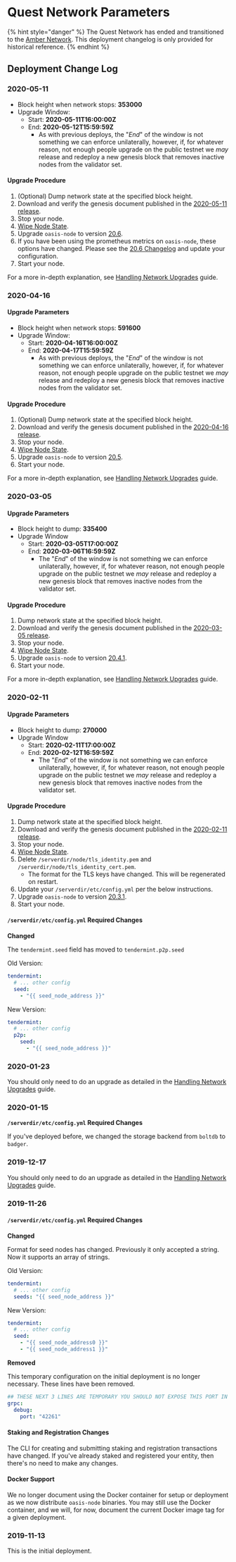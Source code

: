 # Quest Network Parameters

{% hint style="danger" %}
The Quest Network has ended and transitioned to the [Amber Network](../../run-a-node/set-up-your-machine/current-parameters.md). This deployment changelog is only provided for historical reference.
{% endhint %}

## Deployment Change Log <a id="deployment-change-log"></a>

### 2020-05-11 <a id="_2020-05-11"></a>

* Block height when network stops: **353000**
* Upgrade Window:
  * Start: **2020-05-11T16:00:00Z**
  * End: **2020-05-12T15:59:59Z**
    * As with previous deploys, the "_End_" of the window is not something we can enforce unilaterally, however, if, for whatever reason, not enough people upgrade on the public testnet we _may_ release and redeploy a new genesis block that removes inactive nodes from the validator set.

#### Upgrade Procedure <a id="upgrade-procedure-4"></a>

1. \(Optional\) Dump network state at the specified block height.
2. Download and verify the genesis document published in the [2020-05-11 release](https://github.com/oasisprotocol/public-testnet-artifacts/releases/tag/2020-05-11).
3. Stop your node.
4. [Wipe Node State](https://docs.oasis.dev/operators/maintenance/wiping-node-state.html#state-wipe-and-keep-node-identity).
5. Upgrade `oasis-node` to version [20.6](https://github.com/oasisprotocol/oasis-core/releases/tag/v20.6).
6. If you have been using the prometheus metrics on `oasis-node`, these options have changed. Please see the [20.6 Changelog](https://github.com/oasisprotocol/oasis-core/blob/v20.6/CHANGELOG.md#206-2020-05-07) and update your configuration.
7. Start your node.

For a more in-depth explanation, see [Handling Network Upgrades](https://docs.oasis.dev/operators/maintenance/handling-network-upgrades.html) guide.

### 2020-04-16 <a id="_2020-04-16"></a>

#### Upgrade Parameters <a id="upgrade-parameters"></a>

* Block height when network stops: **591600**
* Upgrade Window:
  * Start: **2020-04-16T16:00:00Z**
  * End: **2020-04-17T15:59:59Z**
    * As with previous deploys, the "_End_" of the window is not something we can enforce unilaterally, however, if, for whatever reason, not enough people upgrade on the public testnet we _may_ release and redeploy a new genesis block that removes inactive nodes from the validator set.

#### Upgrade Procedure <a id="upgrade-procedure-5"></a>

1. \(Optional\) Dump network state at the specified block height.
2. Download and verify the genesis document published in the [2020-04-16 release](https://github.com/oasisprotocol/public-testnet-artifacts/releases/tag/2020-04-16).
3. Stop your node.
4. [Wipe Node State](https://docs.oasis.dev/operators/maintenance/wiping-node-state.html#state-wipe-and-keep-node-identity).
5. Upgrade `oasis-node` to version [20.5](https://github.com/oasisprotocol/oasis-core/releases/tag/v20.5).
6. Start your node.

For a more in-depth explanation, see [Handling Network Upgrades](https://docs.oasis.dev/operators/maintenance/handling-network-upgrades.html) guide.

### 2020-03-05 <a id="_2020-03-05"></a>

#### Upgrade Parameters <a id="upgrade-parameters-2"></a>

* Block height to dump: **335400**
* Upgrade Window
  * Start: **2020-03-05T17:00:00Z**
  * End: **2020-03-06T16:59:59Z**
    * The "_End_" of the window is not something we can enforce unilaterally, however, if, for whatever reason, not enough people upgrade on the public testnet we _may_ release and redeploy a new genesis block that removes inactive nodes from the validator set.

#### Upgrade Procedure <a id="upgrade-procedure-6"></a>

1. Dump network state at the specified block height.
2. Download and verify the genesis document published in the [2020-03-05 release](https://github.com/oasisprotocol/public-testnet-artifacts/releases/tag/2020-03-05).
3. Stop your node.
4. [Wipe Node State](https://docs.oasis.dev/operators/maintenance/wiping-node-state.html#state-wipe-and-keep-node-identity).
5. Upgrade `oasis-node` to version [20.4.1](https://github.com/oasisprotocol/oasis-core/releases/tag/v20.4.1).
6. Start your node.

For a more in-depth explanation, see [Handling Network Upgrades](https://docs.oasis.dev/operators/maintenance/handling-network-upgrades.html) guide.

### 2020-02-11 <a id="_2020-02-11"></a>

#### Upgrade Parameters <a id="upgrade-parameters-3"></a>

* Block height to dump: **270000**
* Upgrade Window
  * Start: **2020-02-11T17:00:00Z**
  * End: **2020-02-12T16:59:59Z**
    * The "_End_" of the window is not something we can enforce unilaterally, however, if, for whatever reason, not enough people upgrade on the public testnet we _may_ release and redeploy a new genesis block that removes inactive nodes from the validator set.

#### Upgrade Procedure <a id="upgrade-procedure-7"></a>

1. Dump network state at the specified block height.
2. Download and verify the genesis document published in the [2020-02-11 release](https://github.com/oasisprotocol/public-testnet-artifacts/releases/tag/2020-02-11).
3. Stop your node.
4. [Wipe Node State](https://docs.oasis.dev/operators/maintenance/wiping-node-state.html#state-wipe-and-keep-node-identity).
5. Delete `/serverdir/node/tls_identity.pem` and `/serverdir/node/tls_identity_cert.pem`.
   * The format for the TLS keys have changed. This will be regenerated on restart.
6. Update your `/serverdir/etc/config.yml` per the below instructions.
7. Upgrade `oasis-node` to version [20.3.1](https://github.com/oasisprotocol/oasis-core/releases/tag/v20.3.1).
8. Start your node.

#### `/serverdir/etc/config.yml` Required Changes <a id="serverdir-etc-config-yml-required-changes"></a>

**Changed**

The `tendermint.seed` field has moved to `tendermint.p2p.seed`

Old Version:

```yaml
tendermint:
  # ... other config
  seed:
    - "{{ seed_node_address }}"
```

New Version:

```yaml
tendermint:
  # ... other config
  p2p:
    seed:
      - "{{ seed_node_address }}"
```

### 2020-01-23 <a id="_2020-01-23"></a>

You should only need to do an upgrade as detailed in the [Handling Network Upgrades](https://docs.oasis.dev/operators/maintenance/handling-network-upgrades.html) guide.

### 2020-01-15 <a id="_2020-01-15"></a>

**`/serverdir/etc/config.yml` Required Changes**

If you've deployed before, we changed the storage backend from `boltdb` to `badger`.

### 2019-12-17 <a id="_2019-12-17"></a>

You should only need to do an upgrade as detailed in the [Handling Network Upgrades](https://docs.oasis.dev/operators/maintenance/handling-network-upgrades.html) guide.

### 2019-11-26 <a id="_2019-11-26"></a>

#### `/serverdir/etc/config.yml` Required Changes <a id="serverdir-etc-config-yml-required-changes-2"></a>

**Changed**

Format for seed nodes has changed. Previously it only accepted a string. Now it supports an array of strings.

Old Version:

```yaml
tendermint:
  # ... other config
  seeds: "{{ seed_node_address }}"
```

New Version:

```yaml
tendermint:
  # ... other config
  seed:
    - "{{ seed_node_address0 }}"
    - "{{ seed_node_address1 }}"
```

**Removed**

This temporary configuration on the initial deployment is no longer necessary. These lines have been removed.

```yaml
## THESE NEXT 3 LINES ARE TEMPORARY YOU SHOULD NOT EXPOSE THIS PORT IN ANY WAY
grpc:
  debug:
    port: "42261"
```

#### Staking and Registration Changes <a id="staking-and-registration-changes"></a>

The CLI for creating and submitting staking and registration transactions have changed. If you've already staked and registered your entity, then there's no need to make any changes.

#### Docker Support <a id="docker-support"></a>

We no longer document using the Docker container for setup or deployment as we now distribute `oasis-node` binaries. You may still use the Docker container, and we will, for now, document the current Docker image tag for a given deployment.

### 2019-11-13 <a id="_2019-11-13"></a>

This is the initial deployment.

